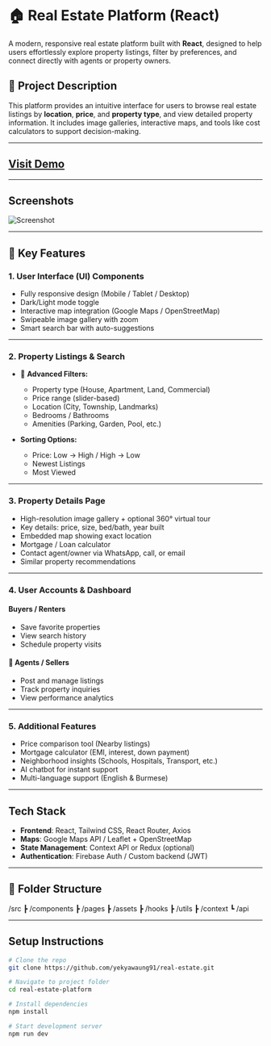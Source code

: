 # 🏠 Real Estate Platform (React)

A modern, responsive real estate platform built with **React**, designed to help users effortlessly explore property listings, filter by preferences, and connect directly with agents or property owners.

## 🚀 Project Description
This platform provides an intuitive interface for users to browse real estate listings by **location**, **price**, and **property type**, and view detailed property information. It includes image galleries, interactive maps, and tools like cost calculators to support decision-making.

---
[Visit Demo](https://yekyawaung91.github.io/real-estate/)
---
---
## Screenshots
![Screenshot](screenshot.png)

---

## 🌟 Key Features

### 1. User Interface (UI) Components
- Fully responsive design (Mobile / Tablet / Desktop)
- Dark/Light mode toggle
- Interactive map integration (Google Maps / OpenStreetMap)
- Swipeable image gallery with zoom
- Smart search bar with auto-suggestions

---

### 2. Property Listings & Search
- 🔧 **Advanced Filters:**
  - Property type (House, Apartment, Land, Commercial)
  - Price range (slider-based)
  - Location (City, Township, Landmarks)
  - Bedrooms / Bathrooms
  - Amenities (Parking, Garden, Pool, etc.)

- **Sorting Options:**
  - Price: Low → High / High → Low
  - Newest Listings
  - Most Viewed

---

### 3. Property Details Page
- High-resolution image gallery + optional 360° virtual tour
- Key details: price, size, bed/bath, year built
- Embedded map showing exact location
- Mortgage / Loan calculator
- Contact agent/owner via WhatsApp, call, or email
- Similar property recommendations

---

### 4. User Accounts & Dashboard

#### Buyers / Renters
- Save favorite properties
- View search history
- Schedule property visits

#### 🏢 Agents / Sellers
- Post and manage listings
- Track property inquiries
- View performance analytics

---

### 5. Additional Features
- Price comparison tool (Nearby listings)
- Mortgage calculator (EMI, interest, down payment)
- Neighborhood insights (Schools, Hospitals, Transport, etc.)
- AI chatbot for instant support
- Multi-language support (English & Burmese)

---

## Tech Stack
- **Frontend**: React, Tailwind CSS, React Router, Axios
- **Maps**: Google Maps API / Leaflet + OpenStreetMap
- **State Management**: Context API or Redux (optional)
- **Authentication**: Firebase Auth / Custom backend (JWT)

---

## 📂 Folder Structure
/src
┣ /components
┣ /pages
┣ /assets
┣ /hooks
┣ /utils
┣ /context
┗ /api


---

## Setup Instructions


```bash
# Clone the repo
git clone https://github.com/yekyawaung91/real-estate.git

# Navigate to project folder
cd real-estate-platform

# Install dependencies
npm install

# Start development server
npm run dev
